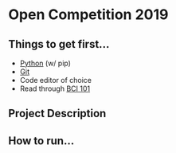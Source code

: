 # Open Competition 2019

## Things to get first...

 * [Python](https://www.python.org/) (w/ pip)
 * [Git](https://git-scm.com/)
 * Code editor of choice
 * Read through [BCI 101](http://learn.neurotechedu.com/lessons/)
 
 ## Project Description
 
 
 ## How to run...
